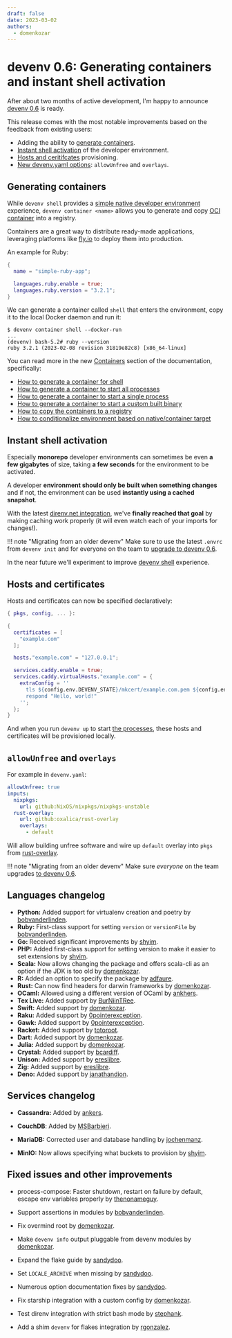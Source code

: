 ```yaml
---
draft: false 
date: 2023-03-02
authors:
  - domenkozar
---
```


# devenv 0.6: Generating containers and instant shell activation

After about two months of active development, I'm happy to announce [devenv 0.6](/getting-started/) is ready.

This release comes with the most notable improvements based on the feedback from existing users:

- Adding the ability to [generate containers](#generating-containers).
- [Instant shell activation](#instant-shell-activation) of the developer environment.
- [Hosts and ceritifcates](#hosts-and-certificates) provisioning.
- [New devenv.yaml options](#allowunfree-and-overlays): `allowUnfree` and `overlays`.

## Generating containers

While `devenv shell` provides a [simple native developer environment](/basics/) experience,
`devenv container <name>` allows you to generate and copy [OCI container](https://opencontainers.org/) into a registry.

Containers are a great way to distribute ready-made applications, leveraging platforms like [fly.io](https://github.com/cachix/devenv/tree/main/examples/fly.io) to deploy them into production.

An example for Ruby:

```nix title="devenv.nix"
{
  name = "simple-ruby-app";

  languages.ruby.enable = true;
  languages.ruby.version = "3.2.1";
}
```

We can generate a container called `shell` that enters the environment, copy it to the local Docker daemon and run it:


```
$ devenv container shell --docker-run
...
(devenv) bash-5.2# ruby --version
ruby 3.2.1 (2023-02-08 revision 31819e82c8) [x86_64-linux]
```

You can read more in the new [Containers](/containers/) section of the documentation, specifically:

- [How to generate a container for shell](/containers/#entering-the-development-environment)
- [How to generate a container to start all processes](/containers/#running-processes)
- [How to generate a container to start a single process](/containers/#running-a-single-process)
- [How to generate a container to start a custom built binary](/containers/#running-artifacts)
- [How to copy the containers to a registry](/containers/#copying-container-to-a-registry)
- [How to conditionalize environment based on native/container target](/containers/#changing-environment-based-on-the-build-type)

## Instant shell activation

Especially **monorepo** developer environments can sometimes be even **a few gigabytes** of size, taking **a few seconds** for the environment to be activated.

A developer **environment should only be built
when something changes** and if not, the environment
can be used **instantly using a cached snapshot**.

With the latest [direnv.net integration](/automatic-shell-activation/),
we've **finally reached that goal** by making caching work properly (it will even watch each of your imports for changes!). 

!!! note "Migrating from an older devenv"
    Make sure to use the latest `.envrc` from `devenv init` and for everyone on the team to [upgrade to devenv 0.6](/getting-started/).

In the near future we'll experiment to improve [devenv shell](https://github.com/cachix/devenv/issues/240) experience.

## Hosts and certificates

Hosts and certificates can now be specified declaratively:

```nix
{ pkgs, config, ... }:

{
  certificates = [
    "example.com"
  ];

  hosts."example.com" = "127.0.0.1";

  services.caddy.enable = true;
  services.caddy.virtualHosts."example.com" = {
    extraConfig = ''
      tls ${config.env.DEVENV_STATE}/mkcert/example.com.pem ${config.env.DEVENV_STATE}/mkcert/example.com-key.pem
      respond "Hello, world!"
    '';
  };
}
```

And when you run `devenv up` to start [the processes](/processes/), these hosts and certificates will be provisioned locally.

## `allowUnfree` and `overlays`

For example in `devenv.yaml`:

```yaml
allowUnfree: true
inputs:
  nixpkgs:
    url: github:NixOS/nixpkgs/nixpkgs-unstable
  rust-overlay:
    url: github:oxalica/rust-overlay
    overlays:
      - default
```

Will allow building unfree software and wire up `default` overlay into `pkgs` from [rust-overlay](https://github.com/oxalica/rust-overlay).


!!! note "Migrating from an older devenv"
    Make sure *everyone* on the team upgrades [to devenv 0.6](/getting-started/).


## Languages changelog

- **Python:** Added support for virtualenv creation and poetry by [bobvanderlinden](https://github.com/bobvanderlinden/).
- **Ruby:** First-class support for setting `version` or `versionFile` by [bobvanderlinden](https://github.com/bobvanderlinden/).
- **Go:** Received significant improvements by [shyim](https://github.com/shyim).
- **PHP:** Added first-class support for setting version to make it easier to set extensions by [shyim](https://github.com/shyim).
- **Scala:** Now allows changing the package and offers scala-cli as an option if the JDK is too old by [domenkozar](https://github.com/domenkozar).
- **R:** Added an option to specify the package by [adfaure](https://github.com/adfaure).
- **Rust:** Can now find headers for darwin frameworks by [domenkozar](https://github.com/domenkozar).
- **OCaml:** Allowed using a different version of OCaml by [ankhers](https://github.com/ankhers).
- **Tex Live:** Added support by [BurNiinTRee](https://github.com/BurNiinTRee).
- **Swift:** Added support by [domenkozar](https://github.com/domenkozar).
- **Raku:** Added support by [0pointerexception](https://github.com/0pointerexception).
- **Gawk:** Added support by [0pointerexception](https://github.com/0pointerexception).
- **Racket:** Added support by [totoroot](https://github.com/totoroot).
- **Dart:** Added support by [domenkozar](https://github.com/domenkozar).
- **Julia:** Added support by [domenkozar](https://github.com/domenkozar).
- **Crystal:** Added support by [bcardiff](https://github.com/bcardiff).
- **Unison:** Added support by [ereslibre](https://github.com/ereslibre).
- **Zig:** Added support by [ereslibre](https://github.com/ereslibre).
- **Deno:** Added support by [janathandion](https://github.com/janathandion).

## Services changelog

- **Cassandra:** Added by [ankers](https://github.com/ankers).

- **CouchDB**: Added by [MSBarbieri](https://github.com/MSBarbieri).

- **MariaDB:** Corrected user and database handling by [jochenmanz](https://github.com/jochenmanz).

- **MinIO:** Now allows specifying what buckets to provision by [shyim](https://github.com/shyim).

## Fixed issues and other improvements

- process-compose: Faster shutdown, restart on failure by default, escape env variables properly by [thenonameguy](https://github.com/thenonameguy).

- Support assertions in modules by [bobvanderlinden](https://github.com/bobvanderlinden).

- Fix overmind root by [domenkozar](https://github.com/domenkozar).

- Make `devenv info` output pluggable from devenv modules by [domenkozar](https://github.com/domenkozar).

- Expand the flake guide by [sandydoo](https://github.com/sandydoo).

- Set `LOCALE_ARCHIVE` when missing by [sandydoo](https://github.com/sandydoo).

- Numerous option documentation fixes by [sandydoo](https://github.com/sandydoo).

- Fix starship integration with a custom config by [domenkozar](https://github.com/domenkozar).

- Test direnv integration with strict bash mode by [stephank](https://github.com/stephank).

- Add a shim `devenv` for flakes integration by [rgonzalez](https://github.com/rgonzalez).